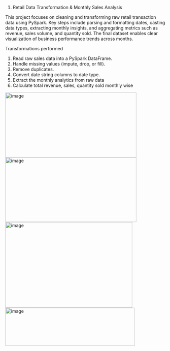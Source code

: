 1. Retail Data Transformation & Monthly Sales Analysis

This project focuses on cleaning and transforming raw retail transaction data using PySpark. 
Key steps include parsing and formatting dates, casting data types, extracting monthly insights, and aggregating metrics such as revenue, sales volume, and quantity sold. 
The final dataset enables clear visualization of business performance trends across months.

Transformations performed

1. Read raw sales data into a PySpark DataFrame.
2. Handle missing values (impute, drop, or fill).
3. Remove duplicates.
4. Convert date string columns to date type.
5. Extract the monthly analytics from raw data
6. Calculate total revenue, sales, quantity sold monthly wise

<img width="413" height="204" alt="image" src="https://github.com/user-attachments/assets/a2079a88-de58-4f8a-8af8-1d6274087905" />
<img width="413" height="204" alt="image" src="https://github.com/user-attachments/assets/3db65e15-88c1-461a-aa75-be0e3e7e0a78" />
<img width="400" height="270" alt="image" src="https://github.com/user-attachments/assets/2d748219-f994-4ff8-94d9-5abd3a41f751" />
<img width="408" height="120" alt="image" src="https://github.com/user-attachments/assets/e8d5f380-d6b3-441e-818b-427a6423ec25" />
